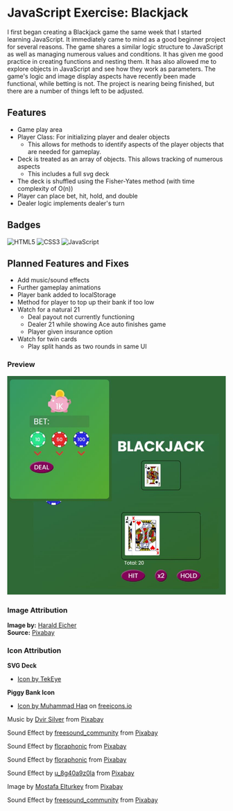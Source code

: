 
# JavaScript Exercise: Blackjack
I first began creating a Blackjack game the same week that I started learning JavaScript. It immediately came to mind as a good beginner project for several reasons. The game shares a similar logic structure to JavaScript as well as managing numerous values and conditions. It has given me good practice in creating functions and nesting them. It has also allowed me to explore objects in JavaScript and see how they work as parameters. The game's logic and image display aspects have recently been made functional, while betting is not. The project is nearing being finished, but there are a number of things left to be adjusted. 


## Features
- Game play area
- Player Class: For initializing player and dealer objects
	- This allows for methods to identify aspects of the player objects that are needed for gameplay.
-	Deck is treated as an array of objects. This allows tracking of numerous aspects
	- This includes a full svg deck
- The deck is shuffled using the Fisher-Yates method (with time complexity of O(n))
- Player can place bet, hit, hold, and double
- Dealer logic implements dealer's turn

## Badges
![HTML5](https://img.shields.io/badge/html5-%23E34F26.svg?style=for-the-badge&logo=html5&logoColor=white)
![CSS3](https://img.shields.io/badge/css3-%231572B6.svg?style=for-the-badge&logo=css3&logoColor=white)
![JavaScript](https://shields.io/badge/JavaScript-F7DF1E?logo=JavaScript&logoColor=000&style=flat-square)
## Planned Features and Fixes 
- Add music/sound effects  
- Further gameplay animations 
- Player bank added to localStorage
- Method for player to top up their bank if too low
- Watch for a natural 21 
  - Deal payout not currently functioning 
  - Dealer 21 while showing Ace auto finishes game 
  - Player given insurance option 
- Watch for twin cards 
  - Play split hands as two rounds in same UI 

### Preview 
![Website Preview](./src/img/scrnshot-preview.jpg)
### Image Attribution

**Image by:** [Harald Eicher](https://pixabay.com/users/teacherbingo-18391860/?utm_source=link-attribution&utm_medium=referral&utm_campaign=image&utm_content=7155166)  
**Source:** [Pixabay](https://pixabay.com//?utm_source=link-attribution&utm_medium=referral&utm_campaign=image&utm_content=7155166)  

### Icon Attribution
**SVG Deck**  
- [Icon by TekEye](https://tekeye.uk/playing_cards/svg-playing-cards#google_vignette)

**Piggy Bank Icon**  
- [Icon by Muhammad Haq](https://freeicons.io/business-collection-icon/piggy-bank-icon-22292) on [freeicons.io](https://freeicons.io)

Music by <a href="https://pixabay.com/users/sonican-38947841/?utm_source=link-attribution&utm_medium=referral&utm_campaign=music&utm_content=260210">Dvir Silver</a> from <a href="https://pixabay.com//?utm_source=link-attribution&utm_medium=referral&utm_campaign=music&utm_content=260210">Pixabay</a>

Sound Effect by <a href="https://pixabay.com/users/freesound_community-46691455/?utm_source=link-attribution&utm_medium=referral&utm_campaign=music&utm_content=104313">freesound_community</a> from <a href="https://pixabay.com/sound-effects//?utm_source=link-attribution&utm_medium=referral&utm_campaign=music&utm_content=104313">Pixabay</a>

Sound Effect by <a href="https://pixabay.com/users/floraphonic-38928062/?utm_source=link-attribution&utm_medium=referral&utm_campaign=music&utm_content=180438">floraphonic</a> from <a href="https://pixabay.com/sound-effects//?utm_source=link-attribution&utm_medium=referral&utm_campaign=music&utm_content=180438">Pixabay</a>

Sound Effect by <a href="https://pixabay.com/users/floraphonic-38928062/?utm_source=link-attribution&utm_medium=referral&utm_campaign=music&utm_content=188227">floraphonic</a> from <a href="https://pixabay.com/sound-effects//?utm_source=link-attribution&utm_medium=referral&utm_campaign=music&utm_content=188227">Pixabay</a>

Sound Effect by <a href="https://pixabay.com/users/u_8g40a9z0la-45586904/?utm_source=link-attribution&utm_medium=referral&utm_campaign=music&utm_content=234708">u_8g40a9z0la</a> from <a href="https://pixabay.com//?utm_source=link-attribution&utm_medium=referral&utm_campaign=music&utm_content=234708">Pixabay</a>

Image by <a href="https://pixabay.com/users/mostafaelturkey36-13328910/?utm_source=link-attribution&utm_medium=referral&utm_campaign=image&utm_content=4757693">Mostafa Elturkey</a> from <a href="https://pixabay.com//?utm_source=link-attribution&utm_medium=referral&utm_campaign=image&utm_content=4757693">Pixabay</a>

Sound Effect by <a href="https://pixabay.com/users/freesound_community-46691455/?utm_source=link-attribution&utm_medium=referral&utm_campaign=music&utm_content=101296">freesound_community</a> from <a href="https://pixabay.com/sound-effects//?utm_source=link-attribution&utm_medium=referral&utm_campaign=music&utm_content=101296">Pixabay</a>

